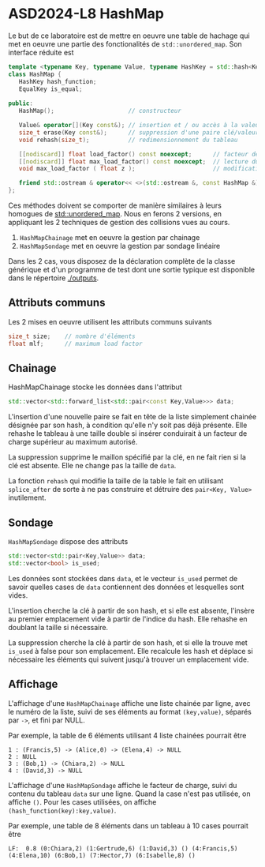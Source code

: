 # ASD2024-L8 HashMap

Le but de ce laboratoire est de mettre en oeuvre une table de hachage qui met en oeuvre une partie des fonctionalités de 
`std::unordered_map`. Son interface réduite est 

~~~cpp
template <typename Key, typename Value, typename HashKey = std::hash<Key>, typename EqualKey = std::equal_to<Key>>
class HashMap {
   HashKey hash_function;
   EqualKey is_equal;
   
public:
   HashMap();                     // constructeur

   Value& operator[](Key const&); // insertion et / ou accès à la valeur associée à une clé
   size_t erase(Key const&);      // suppression d'une paire clé/valeur
   void rehash(size_t);           // redimensionnement du tableau 

   [[nodiscard]] float load_factor() const noexcept;      // facteur de charge (nb d'éléments / taille du tableau)
   [[nodiscard]] float max_load_factor() const noexcept;  // lecture du facteur de charge maximum accepté par operator[] 
   void max_load_factor ( float z );                      // modification du facteur de charge maximum accepté par operator[] 

   friend std::ostream & operator<< <>(std::ostream &, const HashMap &);   // affichage
};
~~~

Ces méthodes doivent se comporter de manière similaires à leurs homogues de [std::unordered_map](https://cplusplus.com/reference/unordered_map/unordered_map/). 
Nous en ferons 2 versions, en appliquant les 2 techniques de gestion des collisions vues au cours. 

1. `HashMapChainage` met en oeuvre la gestion par chainage
2. `HashMapSondage` met en oeuvre la gestion par sondage linéaire 

Dans les 2 cas, vous disposez de la déclaration complète de la classe générique et d'un programme de test dont une sortie typique est disponible dans le répertoire [./outputs](./outputs).

## Attributs communs

Les 2 mises en oeuvre utilisent les attributs communs suivants

~~~cpp
size_t size;    // nombre d'éléments
float mlf;      // maximum load factor 
~~~

## Chainage

HashMapChainage stocke les données dans l'attribut

~~~cpp
std::vector<std::forward_list<std::pair<const Key,Value>>> data;
~~~

L'insertion d'une nouvelle paire se fait en tête de la liste simplement chainée désignée par son hash, à condition qu'elle
n'y soit pas déjà présente. Elle rehashe le tableau à une taille double si insérer conduirait à un facteur de charge 
supérieur au maximum autorisé. 

La suppression supprime le maillon spécifié par la clé, en ne fait rien si la clé est absente. Elle ne change pas la
taille de `data`. 

La fonction `rehash` qui modifie la taille de la table le fait en utilisant `splice_after` de sorte à ne pas construire 
et détruire des `pair<Key, Value>` inutilement.

## Sondage 

`HashMapSondage` dispose des attributs

~~~cpp 
std::vector<std::pair<Key,Value>> data;
std::vector<bool> is_used;
~~~

Les données sont stockées dans `data`, et le vecteur `is_used` permet de savoir quelles cases de `data` contiennent 
des données et lesquelles sont vides. 

L'insertion cherche la clé à partir de son hash, et si elle est absente, l'insère au premier emplacement vide à partir de
l'indice du hash. Elle rehashe en doublant la taille si nécessaire. 

La suppression cherche la clé à partir de son hash, et si elle la trouve met `is_used` à false pour son emplacement. 
Elle recalcule les hash et déplace si nécessaire les éléments qui suivent jusqu'à trouver un emplacement vide. 

## Affichage 

L'affichage d'une `HashMapChainage` affiche une liste chainée par ligne, avec le numéro de la liste, suivi de ses éléments
au format `(key,value)`, séparés par `->`, et fini par NULL.

Par exemple, la table de 6 éléments utilisant 4 liste chainées pourrait être 

~~~
1 : (Francis,5) -> (Alice,0) -> (Elena,4) -> NULL
2 : NULL
3 : (Bob,1) -> (Chiara,2) -> NULL
4 : (David,3) -> NULL
~~~

L'affichage d'une `HashMapSondage` affiche le facteur de charge, suivi du contenu du tableau `data` sur une ligne. Quand
la case n'est pas utilisée, on affiche `()`. Pour les cases utilisées, on affiche `(hash_function(key):key,value)`. 

Par exemple, une table de 8 éléments dans un tableau à 10 cases pourrait être 

~~~
LF:  0.8 (0:Chiara,2) (1:Gertrude,6) (1:David,3) () (4:Francis,5) (4:Elena,10) (6:Bob,1) (7:Hector,7) (6:Isabelle,8) ()
~~~
